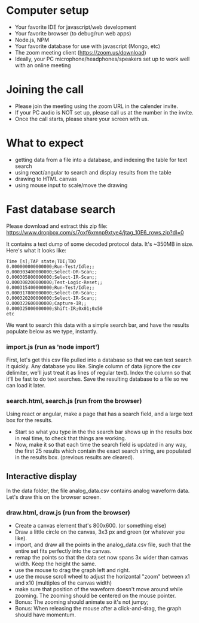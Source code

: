 # Computer setup
- Your favorite IDE for javascript/web development
- Your favorite browser (to debug/run web apps)
- Node.js, NPM
- Your favorite database for use with javascript (Mongo, etc)
- The zoom meeting client (https://zoom.us/download)
- Ideally, your PC microphone/headphones/speakers set up to work well with an online meeting

# Joining the call
- Please join the meeting using the zoom URL in the calender invite.  
- If your PC audio is NOT set up, please call us at the number in the invite.
- Once the call starts, please share your screen with us. 

# What to expect
- getting data from a file into a database, and indexing the table for text search
- using react/angular to search and display results from the table
- drawing to HTML canvas
- using mouse input to scale/move the drawing


# Fast database search
Please download and extract this zip file: https://www.dropbox.com/s/7oxf6xmnp9xtye4/jtag_10E6_rows.zip?dl=0

It contains a text dump of some decoded protocol data. It's ~350MB in size. Here's what it looks like:

```
Time [s];TAP state;TDI;TDO
0.000000000000000;Run-Test/Idle;;
0.000303400000000;Select-DR-Scan;;
0.000305800000000;Select-IR-Scan;;
0.000308200000000;Test-Logic-Reset;;
0.000315400000000;Run-Test/Idle;;
0.000317800000000;Select-DR-Scan;;
0.000320200000000;Select-IR-Scan;;
0.000322600000000;Capture-IR;;
0.000325000000000;Shift-IR;0x01;0x50
etc
```

We want to search this data with a simple search bar, and have the results populate below as we type, instantly.

### import.js (run as 'node import')
First, let's get this csv file pulled into a database so that we can text search it quickly. Any database you like. Single column of data (ignore the csv delimiter, we'll just treat it as lines of regular text).  Index the column so that it'll be fast to do text searches. Save the resulting database to a file so we can load it later.

### search.html, search.js (run from the browser)
Using react or angular, make a page that has a search field, and a large text box for the results.

- Start so what you type in the the search bar shows up in the results box in real time, to check that things are working.
- Now, make it so that each time the search field is updated in any way, the first 25 results which contain the exact search string, are populated in the results box. (previous results are cleared).

## Interactive display
In the data folder, the file analog_data.csv contains analog waveform data.  Let's draw this on the browser screen.

### draw.html, draw.js (run from the browser)
- Create a canvas element that's 800x600. (or something else)
- Draw a little circle on the canvas, 3x3 px and green (or whatever you like).
- import, and draw all the points in the analog_data.csv file, such that the entire set fits perfectly into the canvas.
- remap the points so that the data set now spans 3x wider than canvas width.  Keep the height the same.
- use the mouse to drag the graph left and right.
- use the mouse scroll wheel to adjust the horizontal "zoom" between x1 and x10 (multiples of the canvas width)
- make sure that position of the waveform doesn't move around while zooming.  The zooming should be centered on the mouse pointer.
- Bonus: The zooming should animate so it's not jumpy;
- Bonus: When releasing the mouse after a click-and-drag, the graph should have momentum.
